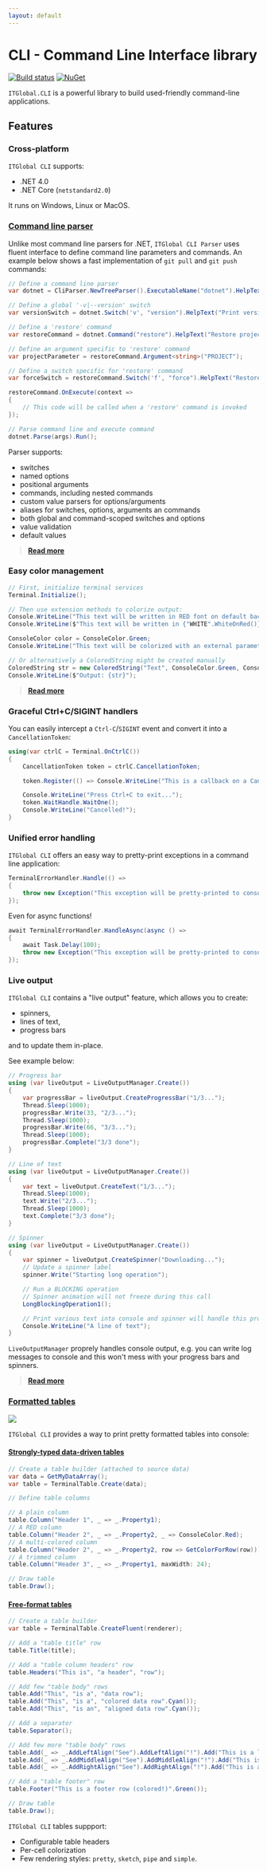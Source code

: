 ```yaml
---
layout: default
---
```

# CLI - Command Line Interface library

[![Build status](https://ci.appveyor.com/api/projects/status/l3v4nu7dcra3o8nd/branch/master?svg=true)](https://ci.appveyor.com/project/itgloballlc/cli/branch/master)
[![NuGet](https://img.shields.io/nuget/v/ITGlobal.CLI.svg)](https://www.nuget.org/packages/ITGlobal.CLI/)

`ITGlobal.CLI` is a powerful library to build used-friendly command-line applications.

## Features

### Cross-platform

`ITGlobal CLI` supports:

* .NET 4.0
* .NET Core (`netstandard2.0`)

It runs on Windows, Linux or MacOS.

### [Command line parser](parser)

Unlike most command line parsers for .NET, `ITGlobal CLI Parser` uses fluent interface to define command line parameters and commands.
An example below shows a fast implementation of `git pull` and `git push` commands:

```csharp
// Define a command line parser
var dotnet = CliParser.NewTreeParser().ExecutableName("dotnet").HelpText("git wannabe");

// Define a global '-v|--version' switch
var versionSwitch = dotnet.Switch('v', "version").HelpText("Print version and exit");

// Define a 'restore' command
var restoreCommand = dotnet.Command("restore").HelpText("Restore project dependencies");

// Define an argument specific to 'restore' command
var projectParameter = restoreCommand.Argument<string>("PROJECT");

// Define a switch specific for 'restore' command
var forceSwitch = restoreCommand.Switch('f', "force").HelpText("Restore dependencies forcibly");

restoreCommand.OnExecute(context =>
{
    // This code will be called when a 'restore' command is invoked
});

// Parse command line and execute command
dotnet.Parse(args).Run();
```

Parser supports:

* switches
* named options
* positional arguments
* commands, including nested commands
* custom value parsers for options/arguments
* aliases for switches, options, arguments an commands
* both global and command-scoped switches and options
* value validation
* default values

> [**Read more**](parser)

### Easy color management

```csharp
// First, initialize terminal services
Terminal.Initialize();

// Then use extension methods to colorize output:
Console.WriteLine("This text will be written in RED font on default background".Red());
Console.WriteLine($"This text will be written in {"WHITE".WhiteOnRed()} font on RED background");

ConsoleColor color = ConsoleColor.Green;
Console.WriteLine("This text will be colorized with an external parameter".Fg(color));

// Or alternatively a ColoredString might be created manually
ColoredString str = new ColoredString("Text", ConsoleColor.Green, ConsoleColor.Red);
Console.WriteLine($"Output: {str}");
```

> [**Read more**](colors)

### Graceful Ctrl+C/SIGINT handlers

You can easily intercept a `Ctrl-C`/`SIGINT` event and convert it into a `CancellationToken`:

```csharp
using(var ctrlC = Terminal.OnCtrlC())
{
    CancellationToken token = ctrlC.CancellationToken;

    token.Register(() => Console.WriteLine("This is a callback on a CancellationToken"));

    Console.WriteLine("Press Ctrl+C to exit...");
    token.WaitHandle.WaitOne();
    Console.WriteLine("Cancelled!");
}
```

### Unified error handling

`ITGlobal CLI` offers an easy way to pretty-print exceptions in a command line application:

```csharp
TerminalErrorHandler.Handle(() =>
{
    throw new Exception("This exception will be pretty-printed to console");
});
```

Even for async functions!

```csharp
await TerminalErrorHandler.HandleAsync(async () =>
{
    await Task.Delay(100);
    throw new Exception("This exception will be pretty-printed to console");
});
```

### Live output

`ITGlobal CLI` contains a "live output" feature, which allows you to create:

* spinners,
* lines of text,
* progress bars

and to update them in-place.

See example below:

```csharp
// Progress bar
using (var liveOutput = LiveOutputManager.Create())
{
    var progressBar = liveOutput.CreateProgressBar("1/3...");
    Thread.Sleep(1000);
    progressBar.Write(33, "2/3...");
    Thread.Sleep(1000);
    progressBar.Write(66, "3/3...");
    Thread.Sleep(1000);
    progressBar.Complete("3/3 done");
}

// Line of text
using (var liveOutput = LiveOutputManager.Create())
{
    var text = liveOutput.CreateText("1/3...");
    Thread.Sleep(1000);
    text.Write("2/3...");
    Thread.Sleep(1000);
    text.Complete("3/3 done");
}

// Spinner
using (var liveOutput = LiveOutputManager.Create())
{
    var spinner = liveOutput.CreateSpinner("Downloading...");
    // Update a spinner label
    spinner.Write("Starting long operation");

    // Run a BLOCKING operation
    // Spinner animation will not freeze during this call
    LongBlockingOperation1();

    // Print various text into console and spinner will handle this properly
    Console.WriteLine("A line of text");
}
```

`LiveOutputManager` proprely handles console output, e.g. you can write log messages to console
and this won't mess with your progress bars and spinners.

> [**Read more**](live-output)

### [Formatted tables](tables)

![](tables/data-driven.png)

`ITGlobal CLI` provides a way to print pretty formatted tables into console:

#### [Strongly-typed data-driven tables](tables/data-driven)

```csharp
// Create a table builder (attached to source data)
var data = GetMyDataArray();
var table = TerminalTable.Create(data);

// Define table columns

// A plain column
table.Column("Header 1", _ => _.Property1);
// A RED column
table.Column("Header 2", _ => _.Property2, _ => ConsoleColor.Red);
// A multi-colored column
table.Column("Header 2", _ => _.Property2, row => GetColorForRow(row)));
// A trimmed column
table.Column("Header 3", _ => _.Property1, maxWidth: 24);

// Draw table
table.Draw();
```

#### [Free-format tables](tables/fluent)

```csharp
// Create a table builder
var table = TerminalTable.CreateFluent(renderer);

// Add a "table title" row
table.Title(title);

// Add a "table column headers" row
table.Headers("This is", "a header", "row");

// Add few "table body" rows
table.Add("This", "is a", "data row");
table.Add("This", "is a", "colored data row".Cyan());
table.Add("This", "is an", "aligned data row".Cyan());

// Add a separator
table.Separator();

// Add few more "table body" rows
table.Add(_ => _.AddLeftAlign("See").AddLeftAlign("!").Add("This is a left aligned row"));
table.Add(_ => _.AddMiddleAlign("See").AddMiddleAlign("!").Add("This is a middle aligned row"));
table.Add(_ => _.AddRightAlign("See").AddRightAlign("!").Add("This is a right aligned row"));

// Add a "table footer" row
table.Footer("This is a footer row (colored!)".Green());

// Draw table
table.Draw();
```

`ITGlobal CLI` tables suppport:

* Configurable table headers
* Per-cell colorization
* Few rendering styles: `pretty`, `sketch`, `pipe` and `simple`.
